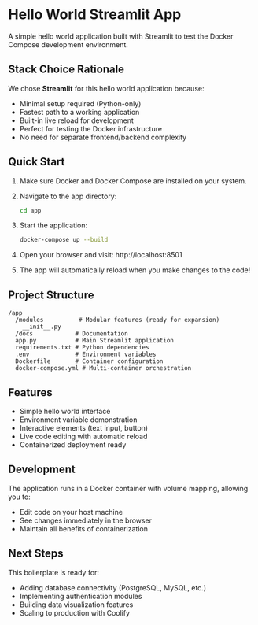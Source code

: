 # Hello World Streamlit App

A simple hello world application built with Streamlit to test the Docker Compose development environment.

## Stack Choice Rationale

We chose **Streamlit** for this hello world application because:
- Minimal setup required (Python-only)
- Fastest path to a working application
- Built-in live reload for development
- Perfect for testing the Docker infrastructure
- No need for separate frontend/backend complexity

## Quick Start

1. Make sure Docker and Docker Compose are installed on your system.

2. Navigate to the app directory:
   ```bash
   cd app
   ```

3. Start the application:
   ```bash
   docker-compose up --build
   ```

4. Open your browser and visit: http://localhost:8501

5. The app will automatically reload when you make changes to the code!

## Project Structure

```
/app
  /modules          # Modular features (ready for expansion)
    __init__.py
  /docs            # Documentation
  app.py           # Main Streamlit application
  requirements.txt # Python dependencies
  .env             # Environment variables
  Dockerfile       # Container configuration
  docker-compose.yml # Multi-container orchestration
```

## Features

- Simple hello world interface
- Environment variable demonstration
- Interactive elements (text input, button)
- Live code editing with automatic reload
- Containerized deployment ready

## Development

The application runs in a Docker container with volume mapping, allowing you to:
- Edit code on your host machine
- See changes immediately in the browser
- Maintain all benefits of containerization

## Next Steps

This boilerplate is ready for:
- Adding database connectivity (PostgreSQL, MySQL, etc.)
- Implementing authentication modules
- Building data visualization features
- Scaling to production with Coolify